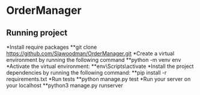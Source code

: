 # OrderManager

## Running project
*Install require packages
  **git clone https://github.com/Slawoodman/OrderManager.git
*Create a virtual environment by running the following command
  **python -m venv env
*Activate the virtual environment:
  **env\Scripts\activate
*Install the project dependencies by running the following command:
  **pip install -r requirements.txt
*Run tests
  **python manage.py test
*Run your server on your localhost
  **python3 manage.py runserver
